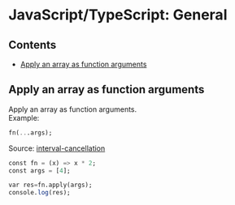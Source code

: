 JavaScript/TypeScript: General
================================

## Contents

  - [Apply an array as function arguments](general.md#apply-an-array-as-function-arguments)

## Apply an array as function arguments

Apply an array as function arguments.<br />
Example:

```sql
fn(...args);
```
Source: [interval-cancellation](https://github.com/easai/interval-cancellation/blob/main/index.js)

```sql
const fn = (x) => x * 2;
const args = [4];

var res=fn.apply(args);
console.log(res);
```